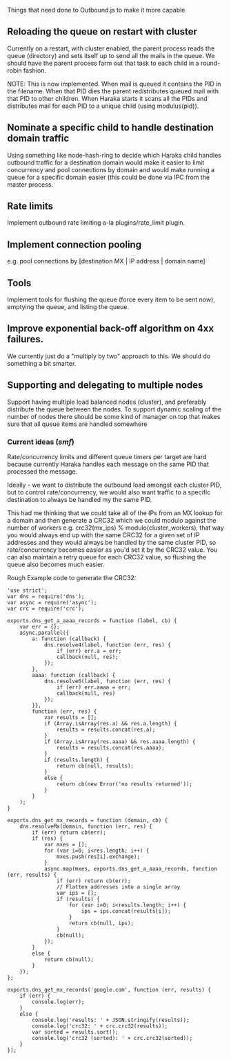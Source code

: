 Things that need done to Outbound.js to make it more capable

## Reloading the queue on restart with cluster

Currently on a restart, with cluster enabled, the parent process reads the queue (directory) and sets itself up to send all the mails in the queue. We should have the parent process farm out that task to each child in a round-robin fashion.

NOTE: This is now implemented. When mail is queued it contains the PID in the filename. When that PID dies the parent redistributes queued mail with that PID to other children. When Haraka starts it scans all the PIDs and distributes mail for each PID to a unique child (using modulus(pid)).

## Nominate a specific child to handle destination domain traffic

Using something like node-hash-ring to decide which Haraka child handles outbound traffic for a destination domain would make it easier to limit concurrency and pool connections by domain and would make running a queue for a specific domain easier (this could be done via IPC from the master process.

## Rate limits

Implement outbound rate limiting a-la plugins/rate_limit plugin.

## Implement connection pooling

e.g. pool connections by [destination MX | IP address | domain name] 

## Tools

Implement tools for flushing the queue (force every item to be sent now), emptying the queue, and listing the queue.

## Improve exponential back-off algorithm on 4xx failures.

We currently just do a "multiply by two" approach to this. We should do something a bit smarter.

## Supporting and delegating to multiple nodes

Support having multiple load balanced nodes (cluster), and preferably distribute the queue between the nodes.
To support dynamic scaling of the number of nodes there should be some kind of manager on top that makes sure that all queue items are handled somewhere


### Current ideas (_smf_)

Rate/concurrency limits and different queue timers per target are hard because currently Haraka handles each message on the same PID that processed the message.

Ideally - we want to distribute the outbound load amongst each cluster PID, but to control rate/concurrency, we would also want traffic to a specific destination to always be handled my the same PID.

This had me thinking that we could take all of the IPs from an MX lookup for a domain and then generate a CRC32 which we could modulo against the number of workers  e.g. crc32(mx_ips) % modulo(cluster_workers), that way you would always end up with the same CRC32 for a given set of IP addresses and they would always be handled by the same cluster PID, so rate/concurrency becomes easier as you'd set it by the CRC32 value.   You can also maintain a retry queue for each CRC32 value, so flushing the queue also becomes much easier.

Rough Example code to generate the CRC32:
`````
'use strict';
var dns = require('dns');
var async = require('async');
var crc = require('crc');

exports.dns_get_a_aaaa_records = function (label, cb) {
    var err = {};
    async.parallel({
        a: function (callback) {
            dns.resolve4(label, function (err, res) {
                if (err) err.a = err;
                callback(null, res);
            });
        },
        aaaa: function (callback) {
            dns.resolve6(label, function (err, res) {
                if (err) err.aaaa = err;
                callback(null, res)
            });
        }}, 
        function (err, res) {
            var results = [];
            if (Array.isArray(res.a) && res.a.length) {
                results = results.concat(res.a);
            }
            if (Array.isArray(res.aaaa) && res.aaaa.length) {
                results = results.concat(res.aaaa);
            }
            if (results.length) {
                return cb(null, results);
            }
            else {
                return cb(new Error('no results returned'));
            }
        }
    );
}

exports.dns_get_mx_records = function (domain, cb) {
    dns.resolveMx(domain, function (err, res) {
        if (err) return cb(err);
        if (res) {
            var mxes = [];
            for (var i=0; i<res.length; i++) {
                mxes.push(res[i].exchange);
            }
            async.map(mxes, exports.dns_get_a_aaaa_records, function (err, results) {
                if (err) return cb(err);
                // Flatten addresses into a single array
                var ips = [];
                if (results) {
                    for (var i=0; i<results.length; i++) {
                        ips = ips.concat(results[i]);
                    }
                    return cb(null, ips);
                }
                cb(null);
            });
        }
        else {
            return cb(null);
        }
    });
};

exports.dns_get_mx_records('google.com', function (err, results) {
    if (err) {
        console.log(err);
    }
    else {
        console.log('results: ' + JSON.stringify(results));
        console.log('crc32: ' + crc.crc32(results));
        var sorted = results.sort();
        console.log('crc32 (sorted): ' + crc.crc32(sorted));
    }
});
`````
